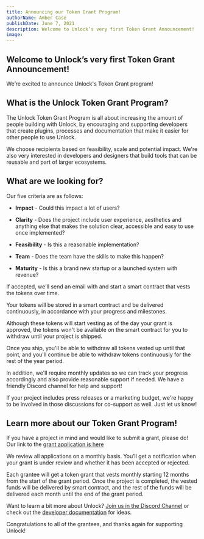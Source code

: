 ```yaml
---
title: Announcing our Token Grant Program!
authorName: Amber Case
publishDate: June 7, 2021
description: Welcome to Unlock’s very first Token Grant Announcement!
image:
---
```


## Welcome to Unlock’s very first Token Grant Announcement!

We’re excited to announce Unlock's Token Grant program!

## What is the Unlock Token Grant Program?

The Unlock Token Grant Program is all about increasing the amount of people building with Unlock, by encouraging and supporting developers that create plugins, processes and documentation that make it easier for other people to use Unlock.

We choose recipients based on feasibility, scale and potential impact. We're also very interested in developers and designers that build tools that can be reusable and part of larger ecosystems.

## What are we looking for?

Our five criteria are as follows:

* **Impact** - Could this impact a lot of users?

* **Clarity** - Does the project include user experience, aesthetics and anything else that makes the solution clear, accessible and easy to use once implemented?

* **Feasibility** - Is this a reasonable implementation?

* **Team** - Does the team have the skills to make this happen?

* **Maturity** - Is this a brand new startup or a launched system with revenue?

If accepted, we'll send an email with and start a smart contract that vests the tokens over time.

Your tokens will be stored in a smart contract and be delivered continuously, in accordance with your progress and milestones.

Although these tokens will start vesting as of the day your grant is approved, the tokens won't be available on the smart contract for you to withdraw until your project is shipped.

Once you ship, you'll be able to withdraw all tokens vested up until that point, and you'll continue be able to withdraw tokens continuously for the rest of the year period.

In addition, we'll require monthly updates so we can track your progress accordingly and also provide reasonable support if needed. We have a friendly Discord channel for help and support!

If your project includes press releases or a marketing budget, we're happy to be involved in those discussions for co-support as well. Just let us know!

## Learn more about our Token Grant Program!

If you have a project in mind and would like to submit a grant, please do! Our link to the [grant application is here](https://share.hsforms.com/1gAdLgNOESNCWJ9bJxCUAMwbvg22)

We review all applications on a monthly basis. You’ll get a notification when your grant is under review and whether it has been accepted or rejected.

Each grantee will get a token grant that vests monthly starting 12 months from the start of the grant period. Once the project is completed, the vested funds will be delivered by smart contract, and the rest of the funds will be delivered each month until the end of the grant period.

Want to learn a bit more about Unlock? [Join us in the Discord Channel](https://discord.gg/ByZjth3P)  or check out the [developer documentation](https://docs.unlock-protocol.com/) for ideas.

Congratulations to all of the grantees, and thanks again for supporting Unlock!

